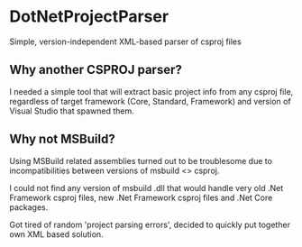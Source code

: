 # DotNetProjectParser
Simple, version-independent XML-based parser of csproj files

## Why another CSPROJ parser?
I needed a simple tool that will extract basic project info from any csproj file, regardless of target framework (Core, Standard, Framework) and version of Visual Studio that spawned them.

## Why not MSBuild?
Using MSBuild related assemblies turned out to be troublesome due to incompatibilities between versions of msbuild <> csproj.

I could not find any version of msbuild .dll that would handle very old .Net Framework csproj files, new .Net Framework csproj files and .Net Core packages.  

Got tired of random 'project parsing errors', decided to quickly put together own XML based solution.
